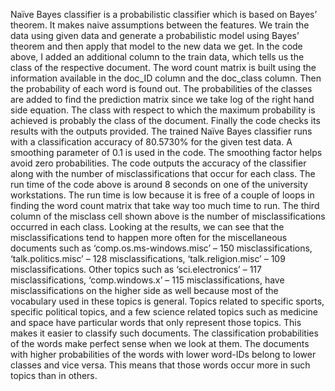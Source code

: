 Naïve Bayes classifier is a probabilistic classifier which is based on Bayes’ theorem. It makes naive assumptions between the features. We train the data using given data and generate a probabilistic model using Bayes’ theorem and then apply that model to the new data we get. In the code above, I added an additional column to the train data, which tells us the class of the respective document. The word count matrix is built using the information available in the doc_ID column and the doc_class column. Then the probability of each word is found out. The probabilities of the classes are added to find the prediction matrix since we take log of the right hand side equation. The class with respect to which the maximum probability is achieved is probably the class of the document. Finally the code checks its results with the outputs provided. 
The trained Naïve Bayes classifier runs with a classification accuracy of 80.5730% for the given test data. A smoothing parameter of 0.1 is used in the code. The smoothing factor helps avoid zero probabilities. The code outputs the accuracy of the classifier along with the number of misclassifications that occur for each class. The run time of the code above is around 8 seconds on one of the university workstations. The run time is low because it is free of a couple of loops in finding the word count matrix that take way too much time to run. 
The third column of the misclass cell shown above is the number of misclassifications occurred in each class. Looking at the results, we can see that the misclassifications tend to happen more often for the miscellaneous documents such as ‘comp.os.ms-windows.misc’ – 150 misclassifications, ‘talk.politics.misc’ – 128 misclassifications, ‘talk.religion.misc’ – 109 misclassifications. Other topics such as ‘sci.electronics’ – 117 misclassifications, ‘comp.windows.x’ – 115 misclassifications, have misclassifications on the higher side as well because most of the vocabulary used in these topics is general. Topics related to specific sports, specific political topics, and a few science related topics such as medicine and space have particular words that only represent those topics. This makes it easier to classify such documents. 
The classification probabilities of the words make perfect sense when we look at them. The documents with higher probabilities of the words with lower word-IDs belong to lower classes and vice versa. This means that those words occur more in such topics than in others. 
